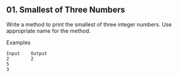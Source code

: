 ## 01. Smallest of Three Numbers

Write a method to print the smallest of three integer numbers. Use appropriate name for the method.

Examples

```
Input	 Output
2        2
5
3	
```
